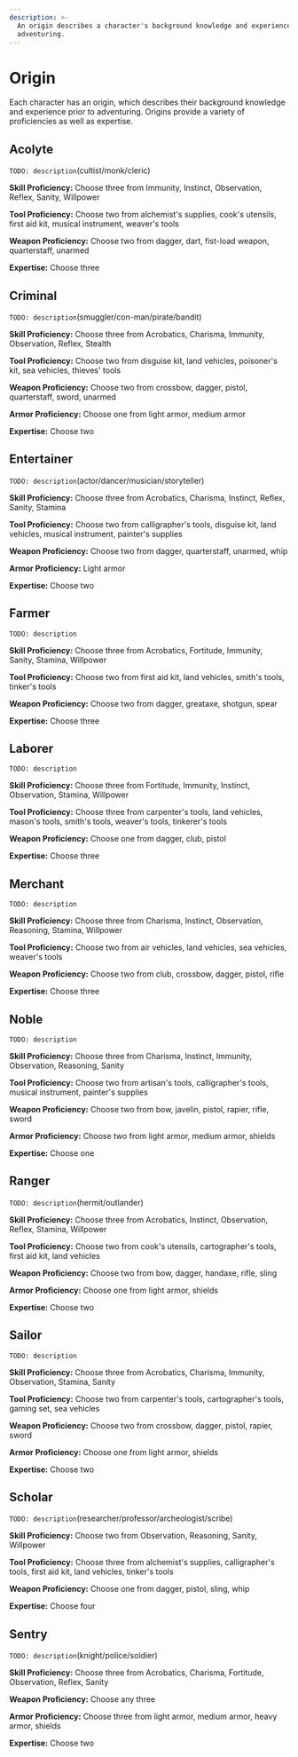 ```yaml
---
description: >-
  An origin describes a character's background knowledge and experience prior to
  adventuring.
---
```


# Origin

Each character has an origin, which describes their background knowledge and experience prior to adventuring. Origins provide a variety of proficiencies as well as expertise.

## Acolyte

`TODO: description`\(cultist/monk/cleric\)

**Skill Proficiency:** Choose three from Immunity, Instinct, Observation, Reflex, Sanity, Willpower

**Tool Proficiency:** Choose two from alchemist's supplies, cook's utensils, first aid kit, musical instrument, weaver's tools

**Weapon Proficiency:** Choose two from dagger, dart, fist-load weapon, quarterstaff, unarmed

**Expertise:** Choose three

## Criminal

`TODO: description`\(smuggler/con-man/pirate/bandit\)

**Skill Proficiency:** Choose three from Acrobatics, Charisma, Immunity, Observation, Reflex, Stealth

**Tool Proficiency:** Choose two from disguise kit, land vehicles, poisoner's kit, sea vehicles, thieves' tools

**Weapon Proficiency:** Choose two from crossbow, dagger, pistol, quarterstaff, sword, unarmed

**Armor Proficiency:** Choose one from light armor, medium armor

**Expertise:** Choose two

## Entertainer

`TODO: description`\(actor/dancer/musician/storyteller\)

**Skill Proficiency:** Choose three from Acrobatics, Charisma, Instinct, Reflex, Sanity, Stamina

**Tool Proficiency:** Choose two from calligrapher's tools, disguise kit, land vehicles, musical instrument, painter's supplies

**Weapon Proficiency:** Choose two from dagger, quarterstaff, unarmed, whip

**Armor Proficiency:** Light armor

**Expertise:** Choose two

## Farmer

`TODO: description`

**Skill Proficiency:** Choose three from Acrobatics, Fortitude, Immunity, Sanity, Stamina, Willpower

**Tool Proficiency:** Choose two from first aid kit, land vehicles, smith's tools, tinker's tools

**Weapon Proficiency:** Choose two from dagger, greataxe, shotgun, spear

**Expertise:** Choose three

## Laborer

`TODO: description`

**Skill Proficiency:** Choose three from Fortitude, Immunity, Instinct, Observation, Stamina, Willpower

**Tool Proficiency:** Choose three from carpenter's tools, land vehicles, mason's tools, smith's tools, weaver's tools, tinkerer's tools

**Weapon Proficiency:** Choose one from dagger, club, pistol

**Expertise:** Choose three

## Merchant

`TODO: description`

**Skill Proficiency:** Choose three from Charisma, Instinct, Observation, Reasoning, Stamina, Willpower

**Tool Proficiency:** Choose two from air vehicles, land vehicles, sea vehicles, weaver's tools

**Weapon Proficiency:** Choose two from club, crossbow, dagger, pistol, rifle

**Expertise:** Choose three

## Noble

`TODO: description`

**Skill Proficiency:** Choose three from Charisma, Instinct, Immunity, Observation, Reasoning, Sanity

**Tool Proficiency:** Choose two from artisan's tools, calligrapher's tools, musical instrument, painter's supplies

**Weapon Proficiency:** Choose two from bow, javelin, pistol, rapier, rifle, sword

**Armor Proficiency:** Choose two from light armor, medium armor, shields

**Expertise:** Choose one

## Ranger

`TODO: description`\(hermit/outlander\)

**Skill Proficiency:** Choose three from Acrobatics, Instinct, Observation, Reflex, Stamina, Willpower

**Tool Proficiency:** Choose two from cook's utensils, cartographer's tools, first aid kit, land vehicles

**Weapon Proficiency:** Choose two from bow, dagger, handaxe, rifle, sling

**Armor Proficiency:** Choose one from light armor, shields

**Expertise:** Choose two

## Sailor

`TODO: description`

**Skill Proficiency:** Choose three from Acrobatics, Charisma, Immunity, Observation, Stamina, Sanity

**Tool Proficiency:** Choose two from carpenter's tools, cartographer's tools, gaming set, sea vehicles

**Weapon Proficiency:** Choose two from crossbow, dagger, pistol, rapier, sword

**Armor Proficiency:** Choose one from light armor, shields

**Expertise:** Choose two

## Scholar

`TODO: description`\(researcher/professor/archeologist/scribe\)

**Skill Proficiency:** Choose two from Observation, Reasoning, Sanity, Willpower

**Tool Proficiency:** Choose three from alchemist's supplies, calligrapher's tools, first aid kit, land vehicles, tinker's tools

**Weapon Proficiency:** Choose one from dagger, pistol, sling, whip

**Expertise:** Choose four

## Sentry

`TODO: description`\(knight/police/soldier\)

**Skill Proficiency:** Choose three from Acrobatics, Charisma, Fortitude, Observation, Reflex, Sanity

**Weapon Proficiency:** Choose any three

**Armor Proficiency:** Choose three from light armor, medium armor, heavy armor, shields

**Expertise:** Choose two

